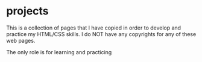 # projects

This is a collection of pages that I have copied in order to develop and practice my HTML/CSS skills.
I do NOT have any copyrights for any of these web pages.

The only role is for learning and practicing


